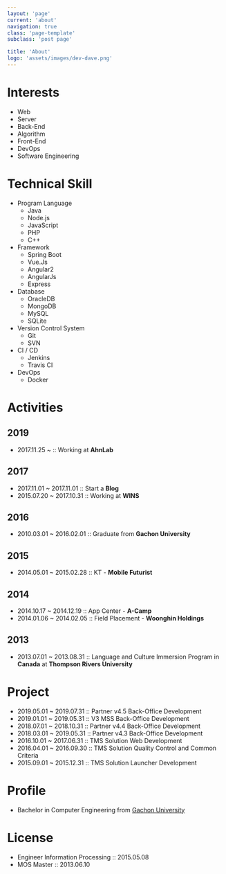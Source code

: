 ```yaml
---
layout: 'page'
current: 'about'
navigation: true
class: 'page-template'
subclass: 'post page'

title: 'About'
logo: 'assets/images/dev-dave.png'
---
```


# Interests
- Web
- Server
- Back-End
- Algorithm
- Front-End
- DevOps
- Software Engineering

# Technical Skill
- Program Language
  - Java
  - Node.js
  - JavaScript
  - PHP
  - C++
- Framework
  - Spring Boot
  - Vue.Js
  - Angular2
  - AngularJs
  - Express 
- Database
  - OracleDB
  - MongoDB
  - MySQL
  - SQLite
- Version Control System
  - Git
  - SVN
- CI / CD
  - Jenkins
  - Travis CI
- DevOps
  - Docker

# Activities
## 2019
- 2017.11.25 ~ :: Working at **AhnLab**

## 2017
- 2017.11.01 ~ 2017.11.01 :: Start a **Blog**
- 2015.07.20 ~ 2017.10.31 :: Working at **WINS**

## 2016
- 2010.03.01 ~ 2016.02.01 :: Graduate from **Gachon University**

## 2015
- 2014.05.01 ~ 2015.02.28 :: KT - **Mobile Futurist**

## 2014
- 2014.10.17 ~ 2014.12.19 :: App Center - **A-Camp**
- 2014.01.06 ~ 2014.02.05 :: Field Placement - **Woonghin Holdings**

## 2013
- 2013.07.01 ~ 2013.08.31 :: Language and Culture Immersion Program in **Canada** at **Thompson Rivers University** 

# Project
- 2019.05.01 ~ 2019.07.31 :: Partner v4.5 Back-Office Development
- 2019.01.01 ~ 2019.05.31 :: V3 MSS Back-Office Development
- 2018.07.01 ~ 2018.10.31 :: Partner v4.4 Back-Office Development
- 2018.03.01 ~ 2019.05.31 :: Partner v4.3 Back-Office Development
- 2016.10.01 ~ 2017.06.31 :: TMS Solution Web Development
- 2016.04.01 ~ 2016.09.30 :: TMS Solution Quality Control and Common Criteria
- 2015.09.01 ~ 2015.12.31 :: TMS Solution Launcher Development

# Profile
- Bachelor in Computer Engineering from [Gachon University](http://www.gachon.ac.kr/)

# License
- Engineer Information Processing :: 2015.05.08
- MOS Master :: 2013.06.10